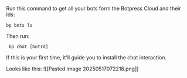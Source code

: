 Run this command to get all your bots form the Botpress Cloud and their Ids:
```
bp bots ls
```

Then run:
```
 bp chat [botId]
```

If this is your first time, it'll guide you to install the chat interaction.

Looks like this:
![[Pasted image 20250517072218.png]]